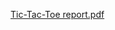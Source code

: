 [Tic-Tac-Toe report.pdf](https://github.com/letAshCook/pythonprojects/files/13655785/Tic-Tac-Toe.report.pdf)

